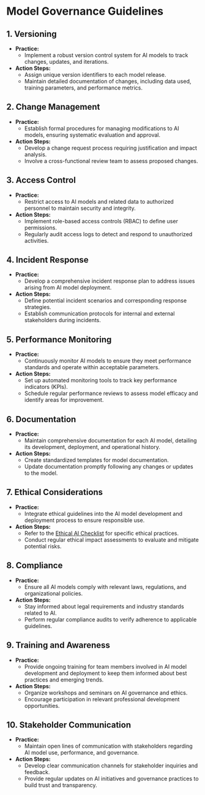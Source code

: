# Model Governance Guidelines

## 1. Versioning
- **Practice:**  
  - Implement a robust version control system for AI models to track changes, updates, and iterations.
- **Action Steps:**  
  - Assign unique version identifiers to each model release.
  - Maintain detailed documentation of changes, including data used, training parameters, and performance metrics.

## 2. Change Management
- **Practice:**  
  - Establish formal procedures for managing modifications to AI models, ensuring systematic evaluation and approval.
- **Action Steps:**  
  - Develop a change request process requiring justification and impact analysis.
  - Involve a cross-functional review team to assess proposed changes.

## 3. Access Control
- **Practice:**  
  - Restrict access to AI models and related data to authorized personnel to maintain security and integrity.
- **Action Steps:**  
  - Implement role-based access controls (RBAC) to define user permissions.
  - Regularly audit access logs to detect and respond to unauthorized activities.

## 4. Incident Response
- **Practice:**  
  - Develop a comprehensive incident response plan to address issues arising from AI model deployment.
- **Action Steps:**  
  - Define potential incident scenarios and corresponding response strategies.
  - Establish communication protocols for internal and external stakeholders during incidents.

## 5. Performance Monitoring
- **Practice:**  
  - Continuously monitor AI models to ensure they meet performance standards and operate within acceptable parameters.
- **Action Steps:**  
  - Set up automated monitoring tools to track key performance indicators (KPIs).
  - Schedule regular performance reviews to assess model efficacy and identify areas for improvement.

## 6. Documentation
- **Practice:**  
  - Maintain comprehensive documentation for each AI model, detailing its development, deployment, and operational history.
- **Action Steps:**  
  - Create standardized templates for model documentation.
  - Update documentation promptly following any changes or updates to the model.

## 7. Ethical Considerations
- **Practice:**  
  - Integrate ethical guidelines into the AI model development and deployment process to ensure responsible use.
- **Action Steps:**  
  - Refer to the [Ethical AI Checklist](./ethical_ai_checklist.md) for specific ethical practices.
  - Conduct regular ethical impact assessments to evaluate and mitigate potential risks.

## 8. Compliance
- **Practice:**  
  - Ensure all AI models comply with relevant laws, regulations, and organizational policies.
- **Action Steps:**  
  - Stay informed about legal requirements and industry standards related to AI.
  - Perform regular compliance audits to verify adherence to applicable guidelines.

## 9. Training and Awareness
- **Practice:**  
  - Provide ongoing training for team members involved in AI model development and deployment to keep them informed about best practices and emerging trends.
- **Action Steps:**  
  - Organize workshops and seminars on AI governance and ethics.
  - Encourage participation in relevant professional development opportunities.

## 10. Stakeholder Communication
- **Practice:**  
  - Maintain open lines of communication with stakeholders regarding AI model use, performance, and governance.
- **Action Steps:**  
  - Develop clear communication channels for stakeholder inquiries and feedback.
  - Provide regular updates on AI initiatives and governance practices to build trust and transparency.